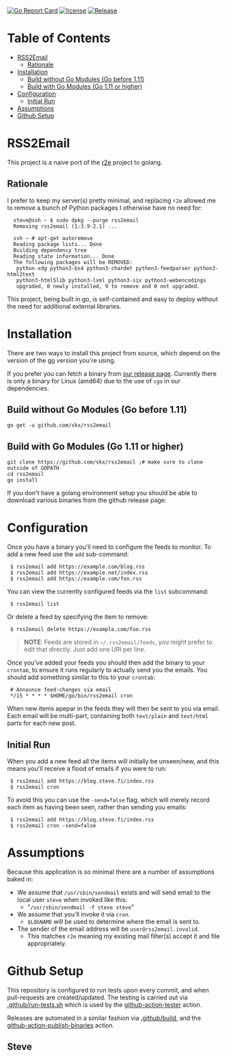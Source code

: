 [![Go Report Card](https://goreportcard.com/badge/github.com/skx/rss2email)](https://goreportcard.com/report/github.com/skx/rss2email)
[![license](https://img.shields.io/github/license/skx/rss2email.svg)](https://github.com/skx/rss2email/blob/master/LICENSE)
[![Release](https://img.shields.io/github/release/skx/rss2email.svg)](https://github.com/skx/rss2email/releases/latest)

Table of Contents
=================

* [RSS2Email](#rss2email)
  * [Rationale](#rationale)
* [Installation](#installation)
  * [Build without Go Modules (Go before 1.11)](#build-without-go-modules-go-before-111)
  * [Build with Go Modules (Go 1.11 or higher)](#build-with-go-modules-go-111-or-higher)
* [Configuration](#configuration)
  * [Initial Run](#initial-run)
* [Assumptions](#assumptions)
* [Github Setup](#github-setup)


# RSS2Email

This project is a naive port of the [r2e](https://github.com/wking/rss2email) project to golang.


## Rationale

I prefer to keep my server(s) pretty minimal, and replacing `r2e` allowed
me to remove a bunch of Python packages I otherwise have no need for:

      steve@ssh ~ $ sudo dpkg --purge rss2email
      Removing rss2email (1:3.9-2.1) ...

      ssh ~ # apt-get autoremove
      Reading package lists... Done
      Building dependency tree
      Reading state information... Done
      The following packages will be REMOVED:
       python-xdg python3-bs4 python3-chardet python3-feedparser python3-html2text
       python3-html5lib python3-lxml python3-six python3-webencodings
       upgraded, 0 newly installed, 9 to remove and 0 not upgraded.

This project, being built in go, is self-contained and easy to deploy without the need for additional external libraries.




# Installation

There are two ways to install this project from source, which depend on the version of the [go](https://golang.org/) version you're using.

If you prefer you can fetch a binary from [our release page](github.com/skx/rss2email/releases).  Currently there is only a binary for Linux (amd64) due to the use of `cgo` in our dependencies.

## Build without Go Modules (Go before 1.11)

    go get -u github.com/skx/rss2email

## Build with Go Modules (Go 1.11 or higher)

    git clone https://github.com/skx/rss2email ;# make sure to clone outside of GOPATH
    cd rss2email
    go install

If you don't have a golang environment setup you should be able to download various binaries from the github release page:



# Configuration

Once you have a binary you'll need to configure the feeds to monitor. To
add a new feed use the `add` sub-command:

     $ rss2email add https://example.com/blog.rss
     $ rss2email add https://example.net/index.rss
     $ rss2email add https://example.com/foo.rss

You can view the currently configured feeds via the `list` subcommand:

     $ rss2email list

Or delete a feed by specifying the item to remove:

     $ rss2email delete https://example.com/foo.rss

> **NOTE**: Feeds are stored in `~/.rss2email/feeds`, you might prefer to edit that directly.  Just add one URI per line.

Once you've added your feeds you should then add the binary to your
`crontab`, to ensure it runs regularly to actually send you the emails.
You should add something similar to this to your `crontab`:

     # Announce feed-changes via email
     */15 * * * * $HOME/go/bin/rss2email cron

When new items apepar in the feeds they will then be sent to you via email.
Each email will be multi-part, containing both `text/plain` and `text/html`
parts for each new post.


## Initial Run

When you add a new feed all the items will initially be unseen/new, and
this means you'll receive a flood of emails if you were to run:

     $ rss2email add https://blog.steve.fi/index.rss
     $ rss2email cron

To avoid this you can use the `-send=false` flag, which will merely
record each item as having been seen, rather than sending you emails:

     $ rss2email add https://blog.steve.fi/index.rss
     $ rss2email cron -send=false


# Assumptions

Because this application is so minimal there are a number of assumptions baked in:

* We assume that `/usr/sbin/sendmail` exists and will send email to the local user `steve` when invoked like this:
   * "`/usr/sbin/sendmail -f steve steve`"
* We assume that you'll invoke it via `cron`.
  * `$LOGNAME` will be used to determine where the email is sent to.
* The sender of the email address will be `user@rss2email.invalid`.
  * This matches `r2e` meaning my existing mail filter(s) accept it and file appropriately.


# Github Setup

This repository is configured to run tests upon every commit, and when
pull-requests are created/updated.  The testing is carried out via
[.github/run-tests.sh](.github/run-tests.sh) which is used by the
[github-action-tester](https://github.com/skx/github-action-tester) action.

Releases are automated in a similar fashion via [.github/build](.github/build),
and the [github-action-publish-binaries](https://github.com/skx/github-action-publish-binaries) action.

Steve
--
